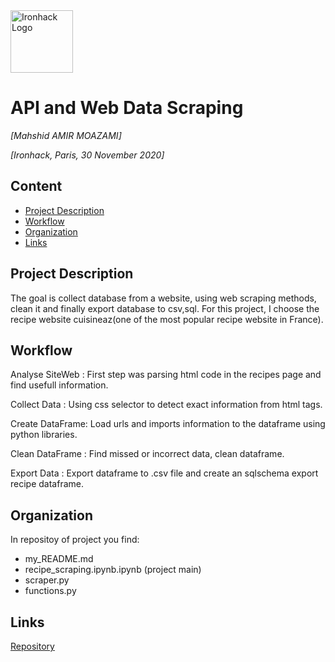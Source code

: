 <img src="https://bit.ly/2VnXWr2" alt="Ironhack Logo" width="100"/>

# API and Web Data Scraping
*[Mahshid AMIR MOAZAMI]*

*[Ironhack, Paris, 30 November 2020]*

## Content
- [Project Description](#project-description)
- [Workflow](#workflow)
- [Organization](#organization)
- [Links](#links)

## Project Description
The goal is collect database from a website, using web scraping methods, clean it and finally export database to csv,sql. 
For this project, I choose the recipe website cuisineaz(one of the most popular recipe website in France). 


## Workflow

Analyse SiteWeb : First step was parsing html code in the recipes page and find usefull information. 

Collect Data : Using css selector to detect exact information from html tags. 

Create DataFrame: Load urls and imports information to the dataframe using python libraries. 

Clean DataFrame : Find missed or incorrect data, clean dataframe.

Export Data : Export dataframe to .csv file and create an sqlschema export recipe dataframe.



## Organization
In repositoy of project you find:

- my_README.md
- recipe_scraping.ipynb.ipynb (project main)
- scraper.py
- functions.py
  

## Links 

[Repository](https://github.com/mahshidAM/data-ft-par-labs/tree/main/Projects/Week-3)   
